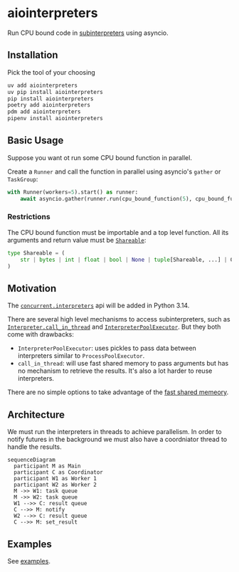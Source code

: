 # aiointerpreters
Run CPU bound code in [subinterpreters](https://docs.python.org/3.14/library/concurrent.interpreters.html) using asyncio.

## Installation
Pick the tool of your choosing

```bash
uv add aiointerpreters
uv pip install aiointerpreters
pip install aiointerpreters
poetry add aiointerpreters
pdm add aiointerpreters
pipenv install aiointerpreters
```

## Basic Usage

Suppose you want ot run some CPU bound function in parallel.

Create a `Runner` and call the function in parallel using asyncio's `gather` or `TaskGroup`:
```py
with Runner(workers=5).start() as runner:
    await asyncio.gather(runner.run(cpu_bound_function(5), cpu_bound_function(5)))
```

### Restrictions
The CPU bound function must be importable and a top level function. All its arguments and return value must be [`Shareable`](https://github.com/Jamie-Chang/aiointerpreters/blob/main/src/aiointerpreters/types.py):

```py
type Shareable = (
    str | bytes | int | float | bool | None | tuple[Shareable, ...] | Queue | memoryview
)
```

## Motivation
The [`concurrent.interpreters`](https://docs.python.org/el/3.15/library/concurrent.interpreters.html) api will be added in Python 3.14.


There are several high level mechanisms to access subinterpreters, such as [`Interpreter.call_in_thread`](https://docs.python.org/3.14/library/concurrent.interpreters.html#concurrent.interpreters.Interpreter.call_in_thread) and  [`InterpreterPoolExecutor`](https://docs.python.org/3.14/library/concurrent.futures.html#interpreterpoolexecutor). But they both come with drawbacks:

- `InterpreterPoolExecutor`: uses pickles to pass data between interpreters similar to `ProcessPoolExecutor`.
- `call_in_thread`: will use fast shared memory to pass arguments but has no mechanism to retrieve the results. It's also a lot harder to reuse interpreters.

There are no simple options to take advantage of the [fast shared memeory](https://docs.python.org/3.14/library/concurrent.interpreters.html#sharing-objects).

## Architecture
We must run the interpreters in threads to achieve parallelism. In order to notify futures in the background we must also have a coordniator thread to handle the results.

```mermaid
sequenceDiagram
  participant M as Main
  participant C as Coordinator
  participant W1 as Worker 1
  participant W2 as Worker 2
  M ->> W1: task queue
  M ->> W2: task queue
  W1 -->> C: result queue
  C -->> M: notify
  W2 -->> C: result queue
  C -->> M: set_result
```

## Examples
See [examples](https://github.com/Jamie-Chang/aiointerpreters/tree/main/examples).
